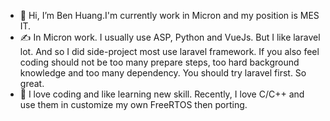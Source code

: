 * 👋 Hi, I’m Ben Huang.I'm currently work in Micron and my position is MES IT.
* :writing_hand: In Micron work. I usually use ASP, Python and VueJs. But I like laravel lot. And so I did side-project most use laravel framework. If you also feel coding should not be too many prepare steps, too hard background knowledge and too many dependency. You should try laravel first. So great.
* 🌱 I love coding and like learning new skill. Recently, I love C/C++ and use them in customize my own FreeRTOS then porting.
